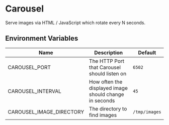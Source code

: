 # Carousel

Serve images via HTML / JavaScript which rotate every N seconds.

## Environment Variables

| Name | Description | Default |
| ---- | ----------- | ------- |
| CAROUSEL_PORT | The HTTP Port that Carousel should listen on | `6502` |
| CAROUSEL_INTERVAL | How often the displayed image should change in seconds | `45` |
| CAROUSEL_IMAGE_DIRECTORY | The directory to find images | `/tmp/images` |
